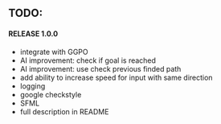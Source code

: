 ## TODO:
#### RELEASE 1.0.0
* integrate with GGPO
* AI improvement: check if goal is reached
* AI improvement: use check previous finded path
* add ability to increase speed for input with same direction
* logging
* google checkstyle
* SFML
* full description in README